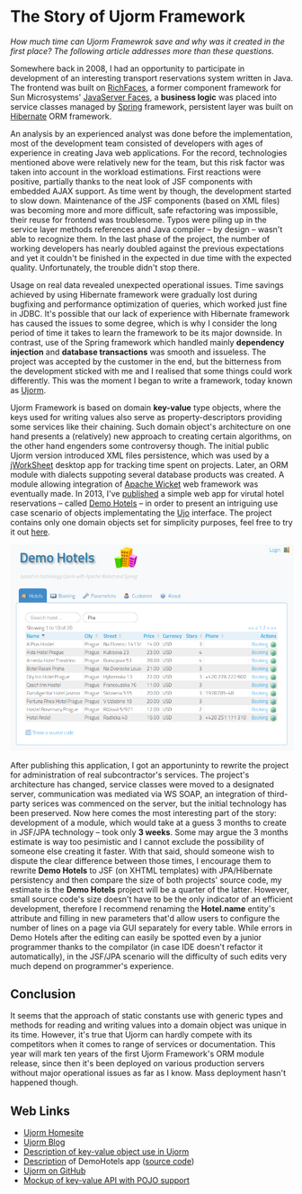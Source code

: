 # The Story of Ujorm Framework

*How much time can Ujorm Framewrok save and why was it created in the first place? The following article addresses more than these questions.*

Somewhere back in 2008, I had an opportunity to participate in development of an interesting transport reservations system written in Java. The frontend was built on [RichFaces](https://en.wikipedia.org/wiki/RichFaces), a former component framework for Sun Microsystems' [JavaServer Faces](https://en.wikipedia.org/wiki/JavaServer_Faces), a **business logic** was placed into service classes managed by [Spring](https://en.wikipedia.org/wiki/Spring_Framework) framework, persistent layer was built on [Hibernate](https://cs.wikipedia.org/wiki/Hibernate) ORM framework.

An analysis by an experienced analyst was done before the implementation, most of the development team consisted of developers with ages of experience in creating Java web applications. For the record, technologies mentioned above were relatively new for the team, but this risk factor was taken into account in the workload estimations. First reactions were positive, partially thanks to the neat look of JSF components with embedded AJAX support. As time went by though, the development started to slow down. Maintenance of the JSF components (based on XML files) was becoming more and more difficult, safe refactoring was impossible, their reuse for frontend was troublesome. Typos were piling up in the service layer methods references and Java compiler &ndash; by design &ndash; wasn't able to recognize them. In the last phase of the project, the number of working developers has nearly doubled against the previous expectations and yet it couldn't be finished in the expected in due time with the expected quality. Unfortunately, the trouble didn't stop there.

Usage on real data revealed unexpected operational issues. Time savings achieved by using Hibernate framework were gradually lost during bugfixing and performance optimization of queries, which worked just fine in JDBC. It's possible that our lack of experience with Hibernate framework has caused the issues to some degree, which is why I consider the long period of time it takes to learn the framework to be its major downside. In contrast, use of the Spring framework which handled mainly **dependency injection** and **database transactions** was smooth and issueless. The project was accepted by the customer in the end, but the bitterness from the development sticked with me and I realised that some things could work differently. This was the moment I began to write a framework, today known as [Ujorm](https://ujorm.org/).

Ujorm Framework is based on domain **key-value** type objects, where the keys used for writing values also serve as property-descriptors providing some services like their chaining. Such domain object's architecture on one hand presents a (relatively) new approach to creating certain algorithms, on the other hand engenders some controversy though. The initial public Ujorm version introduced XML files persistence, which was used by a [jWorkSheet](http://jworksheet.ponec.net/) desktop app for tracking time spent on projects. Later, an ORM module with dialects suppoting several database products was created. A module allowing integration of [Apache Wicket](https://en.wikipedia.org/wiki/Apache_Wicket) web framework was eventually made. In 2013, I've [published](http://www.jug.cz/article/demo-aplikace-pro-ujorm-a-wicket) a simple web app for virutal hotel reservations &ndash; called [Demo Hotels](https://pponec.github.io/ujorm/www/sample/hotels-cz.html) &ndash; in order to present an intriguing use case scenario of objects implementating the [Ujo](http://ujorm.org/javadoc/org/ujorm/Ujo.html) interface. The project contains only one domain objects set for simplicity purposes, feel free to try it out [here](https://hotels.ujorm.org/).

![Demo Hotels screentshot](image/StoryOfUjormFramework.png) 

After publishing this application, I got an apportuninty to rewrite the project for administration of real subcontractor's services. The project's architecture has changed, service classes were moved to a designated server, communication was mediated via WS SOAP, an integration of third-party serices was commenced on the server, but the initial technology has been preserved. Now here comes the most interesting part of the story: development of a module, which would take at a guess 3 months to create in JSF/JPA technology &ndash; took only **3 weeks**. Some may argue the 3 months estimate is way too pesimistic and I cannot exclude the possibility of someone else creating it faster. With that said, should someone wish to dispute the clear difference between those times, I encourage them to rewrite **Demo Hotels** to JSF (on XHTML templates) with JPA/Hibernate persistency and then compare the size of both projects' source code, my estimate is the **Demo Hotels** project will be a quarter of the latter. However, small source code's size doesn't have to be the only indicator of an efficient development, therefore I recommend renaming the **Hotel.name** entity's attribute and filling in new parameters that'd allow users to configure the number of lines on a page via GUI separately for every table. While errors in Demo Hotels after the editing can easily be spotted even by a junior programmer thanks to the compilator (in case IDE doesn't refactor it automatically), in the JSF/JPA scenario will the difficulty of such edits very much depend on programmer's experience.

## Conclusion

It seems that the approach of static constants use with generic types and methods for reading and writing values into a domain object was unique in its time. However, it's true that Ujorm can hardly compete with its competitors when it comes to range of services or documentation. This year will mark ten years of the first Ujorm Framework's ORM module release, since then it's been deployed on various production servers without major operational issues as far as I know. Mass deployment hasn't happened though.

## Web Links

- [Ujorm Homesite](https://ujorm.org/)
- [Ujorm Blog](https://ujorm.blogspot.com/)
- [Description of key-value object use in Ujorm](http://ujorm.org/sample/key-value.html)
- [Description](http://ujorm.org/sample/hotels.html) of DemoHotels app ([source code](https://pponec.github.io/ujorm/www//downloads/DemoHotels-1.90.7z))
- [Ujorm on GitHub](https://github.com/pponec/ujorm)
- [Mockup of key-value API with POJO support](https://github.com/pponec/ujorm/blob/Ujorm2/README-ReleaseII-en.md)